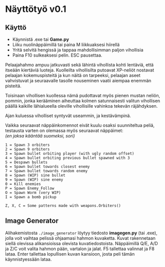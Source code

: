 # Näyttötyö v0.1

## Käyttö
- Käynnistä .exe tai **Game.py**
- Liiku nuolinäppäimillä tai paina M liikkuaksesi hiirellä
- Yritä selvitä hengissä ja tappaa mahdollisimman paljon vihollisia
- Paina F10 sulkeaksesi pelin. ESC pausettaa.

Pelaajahahmo ampuu jatkuvasti sekä lähintä vihollista kohti lentäviä, että itseään kiertäviä luoteja.
Kuolleilta vihollisilta putoavat XP-neliöt nostavat pelaajan kokemuspisteitä ja kun näitä on tarpeeksi,
pelaajan aseet vahvistuvat ja seuraavalle tasolle nouseminen vaatii aiempaa enemmän pisteitä. 

Toisinaan vihollisen kuollessa nämä pudottavat myös pienen mustan neliön, pommin, jonka kerääminen
aiheuttaa kolmen satunnaisesti valitun vihollisen päällä kaikille lähialueella oleville vihollisille
vahinkoa tekevän räjähdyksen.

Ajan kuluessa viholliset syntyvät useammin, ja kestävämpinä.

Vaikka seuraavat näppäinkomennot eivät kuulu osaksi suunniteltua peliä, testausta varten on olemassa myös
seuraavat näppäimet:  
*(en jaksa kääntää suomeksi, sori)*
```
1 = Spawn 3 orbiters
2 = Spawn 9 orbiters
3 = Spawn bullet orbiting player (with ugly random offset)
4 = Spawn bullet orbiting previous bullet spawned with 3
5 = Despawn bullets
6 = Spawn bullet towards closest enemy
7 = Spawn bullet towards random enemy
8 = Spawn (WIP) sine bullet
9 = Spawn (WIP) sine enemy
0 = Kill enemies
P = Spawn Enemy_Follow
O = Spawn Worm (very WIP)
I = Spawn a bomb pickup

Z, X, C = Some patterns made with weapons.Orbiters()
```
## Image Generator
Alihakemistosta `./image_generator` löytyy tiedosto **imagegen.py** (tai .exe), jolla voit vaihtaa
pelissä ohjaamasi hahmon kuvaketta. Kuvat rakennetaan siellä olevissa alikansioissa olevista kuvatiedostoista.
Näppäimillä Q/E, A/D ja Z/C voit valita hahmon pään, vartalon ja jalat. F5 tallettaa valinnat ja F8 lataa.
Enter tallettaa lopullisen kuvan kansioon, josta peli tämän käynnistyessään lataa.
